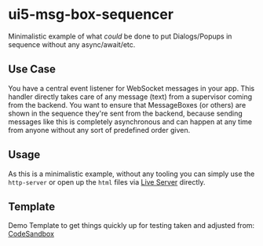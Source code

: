# ui5-msg-box-sequencer

Minimalistic example of what _could_ be done to put Dialogs/Popups in sequence without any async/await/etc.

## Use Case

You have a central event listener for WebSocket messages in your app. This handler directly takes care of any message (text) from a supervisor coming from the backend. You want to ensure that MessageBoxes (or others) are shown in the sequence they're sent from the backend, because sending messages like this is completely asynchronous and can happen at any time from anyone without any sort of predefined order given.

## Usage

As this is a minimalistic example, without any tooling you can simply use the `http-server` or open up the `html` files via [Live Server](https://marketplace.visualstudio.com/items?itemName=ritwickdey.LiveServer) directly.

## Template

Demo Template to get things quickly up for testing taken and adjusted from: [CodeSandbox](https://codesandbox.io/s/ui5-example-pglil?from-embed=&file=/webapp/App.view.xml)
